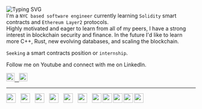 ![Typing SVG](https://readme-typing-svg.demolab.com/?lines=John+Lawniczak)   
I'm a `NYC based software engineer` currently learning `Solidity` smart contracts and `Ethereum Layer2` protocols.   
Highly motivated and eager to learn from all of my peers, I have a strong interest in blockchain security and finance. In the future I'd like to learn more C++, Rust, new evolving databases, and scaling the blockchain.

`Seeking` a smart contracts position or `internship`.     

Follow me on Youtube and connect with me on LinkedIn.
<br>

   
<a href="https://www.youtube.com/channel/UCFMVgLr81G-opGABi2c8-PA"><img width="22px" padding="45px" alt="Youtube" title="Youtube" src="https://i.imgur.com/qiXu7b2.png"/> &nbsp; 
<a href="https://www.linkedin.com/in/john-alexander-4ab71176/"><img width="22px" src="https://cdn.jsdelivr.net/gh/devicons/devicon/icons/linkedin/linkedin-original.svg" />
         
          
----- 

<img align="left" width="25px" style="padding-right: 10px;" src="https://cdn.jsdelivr.net/gh/devicons/devicon/icons/solidity/solidity-original.svg" />
<img align="left" width="25px" style="padding-right: 10px;" src="https://cdn.jsdelivr.net/gh/devicons/devicon/icons/c/c-plain.svg" />
<img align="left" width="25px" style="padding-right: 10px;" src="https://cdn.jsdelivr.net/gh/devicons/devicon/icons/javascript/javascript-original.svg" />
<img align="left" width="25px" style="padding-right: 10px;" src="https://cdn.jsdelivr.net/gh/devicons/devicon/icons/python/python-original.svg" />
<img align="left" width="25px" style="padding-right: 10px;" src="https://cdn.jsdelivr.net/gh/devicons/devicon/icons/django/django-plain.svg" />
<img align="left" width="25px" style="padding-right: 10px;" src="https://cdn.jsdelivr.net/gh/devicons/devicon/icons/html5/html5-plain.svg" />
<img align="left" width="25px" src="https://cdn.jsdelivr.net/gh/devicons/devicon/icons/css3/css3-plain.svg" />
<img align="left" width="25px" src="https://cdn.jsdelivr.net/gh/devicons/devicon/icons/bootstrap/bootstrap-plain.svg" />
<img align="left" width="25px" src="https://cdn.jsdelivr.net/gh/devicons/devicon/icons/mysql/mysql-original.svg" />       
<img align="left" width="25px" src="https://cdn.jsdelivr.net/gh/devicons/devicon/icons/github/github-original.svg" />
<img align="left" width="25px" src="https://cdn.jsdelivr.net/gh/devicons/devicon/icons/vscode/vscode-original.svg" />
